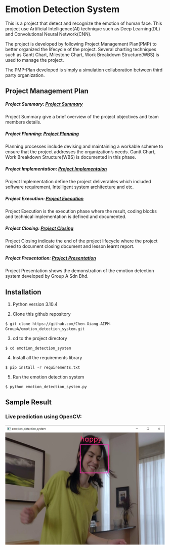 # Emotion Detection System
This is a project that detect and recognize the emotion of human face. This project use Artificial Intelligence(AI) technique such as Deep Learning(DL) and Convolutional Neural Network(CNN). 

The project is developed by following Project Management Plan(PMP) to better organized the lifecycle of the project. Several charting techniques such as Gantt Chart, Milestone Chart, Work Breakdown Structure(WBS) is used to manage the project.

The PMP-Plan developed is simply a simulation collaboration between third party organization. 

## Project Management Plan
##### Project Summary: [Project Summary](PMP-Plan/A-PROJECT_SUMMARY.md)
Project Summary give a brief overview of the project objectives and team members details. 

##### Project Planning: [Project Planning](PMP-Plan/B-PROJECT_PLANNING.md)
Planning processes include devising and maintaining a workable scheme to
ensure that the project addresses the organization’s needs. Gantt Chart, Work Breakdown Structure(WBS) is documented in this phase.

##### Project Implementation: [Project Implementaion](PMP-Plan/C-PROJECT_IMPLEMENTATION.md)
Project Implementation define the project deliverables which included software requirement, Intelligent system architecture and etc.

##### Project Execution: [Project Execution](PMP-Plan/D-PROJECT_EXECUTION.md)
Project Execution is the execution phase where the result, coding blocks and technical implementation is defined and documented.

##### Project Closing: [Project Closing](PMP-Plan/E-PROJECT_CLOSING.md)
Project Closing indicate the end of the project lifecycle where the project need to document closing document and lesson learnt report.

##### Project Presentation: [Project Presentation](PMP-Plan/F-PROJECT_PRESENTATION.md)
Project Presentation shows the demonstration of the emotion detection system developed by Group A Sdn Bhd. 

## Installation

1. Python version 3.10.4

2. Clone this github repository

```
$ git clone https://github.com/Chen-Xiang-AIPM-GroupA/emotion_detection_system.git
```

3. cd to the project directory

```
$ cd emotion_detection_system
```

4. Install all the requirements library

```
$ pip install -r requirements.txt
```

5. Run the emotion detection system

```
$ python emotion_detection_system.py
```

## Sample Result

### Live prediction using OpenCV:

![img result](PMP-Plan/assets/result_1.jpg)
